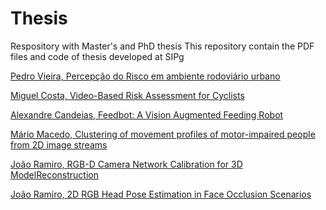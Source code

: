 # Thesis
Respository with Master's and PhD thesis 
This repository contain the PDF files and code of thesis developed at SIPg


[Pedro Vieira, Percepção do Risco em ambiente rodoviário urbano](https://github.com/sipg-isr/Thesis/tree/master/MSc/PedroVieira)

[Miguel Costa,  Video-Based Risk Assessment for Cyclists](https://github.com/sipg-isr/smartbike-vbrac)

[Alexandre Candeias, Feedbot: A Vision Augmented Feeding Robot](https://github.com/sipg-isr/Thesis/tree/master/MSc/AlexandreCandeias)

[Mário Macedo,  Clustering of movement profiles of motor-impaired people from 2D image streams](https://github.com/sipg-isr/Thesis/tree/master/MSc/MarioMacedo)

[João Ramiro, RGB-D Camera Network Calibration for 3D ModelReconstruction](https://github.com/DonHaul/MscThesis)

[João Ramiro, 2D RGB Head Pose Estimation in Face Occlusion Scenarios](https://github.com/sipg-isr/Thesis/tree/master/MSc/JoseCelestino)
